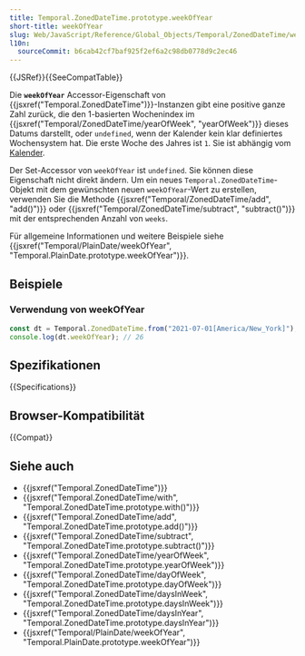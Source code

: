 ```yaml
---
title: Temporal.ZonedDateTime.prototype.weekOfYear
short-title: weekOfYear
slug: Web/JavaScript/Reference/Global_Objects/Temporal/ZonedDateTime/weekOfYear
l10n:
  sourceCommit: b6cab42cf7baf925f2ef6a2c98db0778d9c2ec46
---
```


{{JSRef}}{{SeeCompatTable}}

Die **`weekOfYear`** Accessor-Eigenschaft von {{jsxref("Temporal.ZonedDateTime")}}-Instanzen gibt eine positive ganze Zahl zurück, die den 1-basierten Wochenindex im {{jsxref("Temporal/ZonedDateTime/yearOfWeek", "yearOfWeek")}} dieses Datums darstellt, oder `undefined`, wenn der Kalender kein klar definiertes Wochensystem hat. Die erste Woche des Jahres ist `1`. Sie ist abhängig vom [Kalender](/de/docs/Web/JavaScript/Reference/Global_Objects/Temporal#calendars).

Der Set-Accessor von `weekOfYear` ist `undefined`. Sie können diese Eigenschaft nicht direkt ändern. Um ein neues `Temporal.ZonedDateTime`-Objekt mit dem gewünschten neuen `weekOfYear`-Wert zu erstellen, verwenden Sie die Methode {{jsxref("Temporal/ZonedDateTime/add", "add()")}} oder {{jsxref("Temporal/ZonedDateTime/subtract", "subtract()")}} mit der entsprechenden Anzahl von `weeks`.

Für allgemeine Informationen und weitere Beispiele siehe {{jsxref("Temporal/PlainDate/weekOfYear", "Temporal.PlainDate.prototype.weekOfYear")}}.

## Beispiele

### Verwendung von weekOfYear

```js
const dt = Temporal.ZonedDateTime.from("2021-07-01[America/New_York]");
console.log(dt.weekOfYear); // 26
```

## Spezifikationen

{{Specifications}}

## Browser-Kompatibilität

{{Compat}}

## Siehe auch

- {{jsxref("Temporal.ZonedDateTime")}}
- {{jsxref("Temporal.ZonedDateTime/with", "Temporal.ZonedDateTime.prototype.with()")}}
- {{jsxref("Temporal.ZonedDateTime/add", "Temporal.ZonedDateTime.prototype.add()")}}
- {{jsxref("Temporal.ZonedDateTime/subtract", "Temporal.ZonedDateTime.prototype.subtract()")}}
- {{jsxref("Temporal.ZonedDateTime/yearOfWeek", "Temporal.ZonedDateTime.prototype.yearOfWeek")}}
- {{jsxref("Temporal.ZonedDateTime/dayOfWeek", "Temporal.ZonedDateTime.prototype.dayOfWeek")}}
- {{jsxref("Temporal.ZonedDateTime/daysInWeek", "Temporal.ZonedDateTime.prototype.daysInWeek")}}
- {{jsxref("Temporal.ZonedDateTime/daysInYear", "Temporal.ZonedDateTime.prototype.daysInYear")}}
- {{jsxref("Temporal/PlainDate/weekOfYear", "Temporal.PlainDate.prototype.weekOfYear")}}
